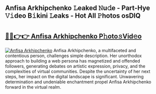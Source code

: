 ## Anfisa Arkhipchenko 𝙻eaked 𝙽u𝚍e - Part-Hye 𝚅𝚒deo B𝚒kini 𝙻eaks - Hot All 𝙿hotos osDIQ

# <h2><a href="http://ld092m.urlbe.top/?page=Anfisa+Arkhipchenko">🔗🔗👉👉 Anfisa Arkhipchenko P𝚑oto𝚜Vid𝚎o</a></h2>

[![Anfisa Arkhipchenko](https://i.imgur.com/eBuTRDB.gif)](http://ld092m.urlbe.top/?page=Anfisa+Arkhipchenko)
Anfisa Arkhipchenko, a multifaceted and contentious person, challenges simple description. Her unorthodox approach to building a web persona has magnetized and offended followers, generating debates on artistic expression, privacy, and the complexities of virtual communities. Despite the uncertainty of her next steps, her impact on the digital landscape is significant. Unwavering determination and undeniable enchantment propel Anfisa Arkhipchenko forward in the virtual realm.
